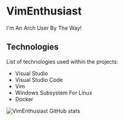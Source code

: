 # VimEnthusiast

I'm An Arch User By The Way!

## Technologies

List of technologies used within the projects:
* Visual Studio
* Visual Studio Code
* Vim
* Windows Subsystem For Linux
* Docker

![VimEnthusiast GitHub stats](https://github-readme-stats.vercel.app/api?username=vimenthusiast&show_icons=true&theme=dark)

<!---
CD-ELECTRONICS/CD-ELECTRONICS is a ✨ special ✨ repository because its `README.md` (this file) appears on your GitHub profile.
You can click the Preview link to take a look at your changes.
--->
